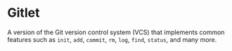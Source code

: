 # Gitlet
A version of the Git version control system (VCS) that implements common features such as `init`, `add`, `commit`, `rm`, `log`, `find`, `status`, and many more.
